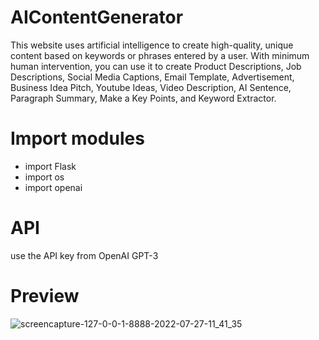 # AIContentGenerator
This website uses artificial intelligence to create high-quality, unique content based on keywords or phrases entered by a user. With minimum human intervention, you can use it to create Product Descriptions, Job Descriptions, Social Media Captions, Email Template, Advertisement, Business Idea Pitch, Youtube Ideas, Video Description, AI Sentence, Paragraph Summary, Make a Key Points, and Keyword Extractor.

# Import modules 
- import Flask
- import os
- import openai

# API
use the API key from OpenAI GPT-3

# Preview
![screencapture-127-0-0-1-8888-2022-07-27-11_41_35](https://user-images.githubusercontent.com/96255220/181236793-81623ee1-2a65-41e7-b8dd-703890ba5902.png)
